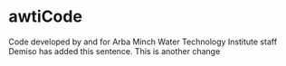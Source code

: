 # awtiCode
Code developed by and for Arba Minch Water Technology Institute staff
Demiso has added this sentence.
This is another change
